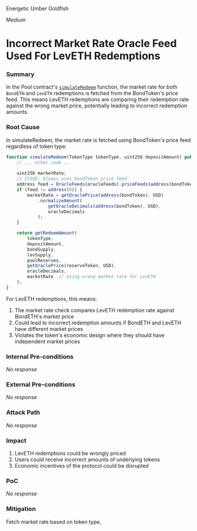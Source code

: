 Energetic Umber Goldfish

Medium

# Incorrect Market Rate Oracle Feed Used For LevETH Redemptions

### Summary

In the Pool contract's [`simulateRedeem`](https://github.com/sherlock-audit/2024-12-plaza-finance/blob/14a962c52a8f4731bbe4655a2f6d0d85e144c7c2/plaza-evm/src/Pool.sol#L446) function, the market rate for both `BondETH` and `LevETH` redemptions is fetched from the BondToken's price feed. This means LevETH redemptions are comparing their redemption rate against the wrong market price, potentially leading to incorrect redemption amounts.


### Root Cause

In simulateRedeem, the market rate is fetched using BondToken's price feed regardless of token type:
```javascript
function simulateRedeem(TokenType tokenType, uint256 depositAmount) public view returns(uint256) {
    // ... other code ...
    
    uint256 marketRate;
    // ISSUE: Always uses bondToken price feed
    address feed = OracleFeeds(oracleFeeds).priceFeeds(address(bondToken), USD);
    if (feed != address(0)) {
        marketRate = getOraclePrice(address(bondToken), USD)
            .normalizeAmount(
                getOracleDecimals(address(bondToken), USD), 
                oracleDecimals
            );
    }

    return getRedeemAmount(
        tokenType,
        depositAmount,
        bondSupply,
        levSupply,
        poolReserves,
        getOraclePrice(reserveToken, USD),
        oracleDecimals,
        marketRate  // Using wrong market rate for LevETH
    );
}
```
For LevETH redemptions, this means:

1. The market rate check compares LevETH redemption rate against BondETH's market price
2. Could lead to incorrect redemption amounts if BondETH and LevETH have different market prices
3. Violates the token's economic design where they should have independent market prices

### Internal Pre-conditions

_No response_

### External Pre-conditions

_No response_

### Attack Path

_No response_

### Impact

1. LevETH redemptions could be wrongly priced
2. Users could receive incorrect amounts of underlying tokens
3. Economic incentives of the protocol could be disrupted

### PoC

_No response_

### Mitigation

Fetch market rate based on token type,
